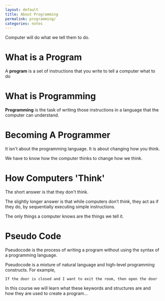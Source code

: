 ```yaml
---
layout: default
title: About Programming
permalink: programming/
categories: notes
---
```



Computer will do what we tell them to do.


What is a Program
=================

A __program__ is a set of instructions that you write to tell a computer what to do


What is Programming
===================

__Programming__ is the task of writing those instructions in a language that the computer can understand.


Becoming A Programmer
=====================

It isn't about the programming language. It is about changing how you think.

We have to know how the computer thinks to change how we think.


How Computers 'Think'
=====================

The short answer is that they don't think.

The slightly longer answer is that while computers don’t think, they act as if they do, by sequentially executing simple instructions.

The only things a computer knows are the things we tell it.


Pseudo Code
===========

Pseudocode is the process of writing a program without using the syntax of a programming language.

Pseudocode is a mixture of natural language and high-level programming constructs. For example,

	If the door is closed and I want to exit the room, then open the door

In this course we will learn what these keywords and structures are and how they are used to create a program...